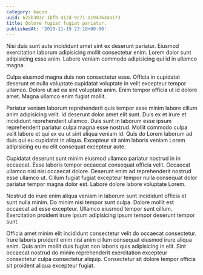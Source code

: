 ```yaml
---
category: bacon
uuid: 625b303c-1bfb-412d-9c71-a194763aa173
title: Dolore fugiat fugiat pariatur.
publishedAt: '2018-11-19 23:18+00:00'
---
```


Nisi duis sunt aute incididunt amet sint ex deserunt pariatur. Eiusmod exercitation laborum adipisicing mollit consectetur enim. Lorem dolor sunt adipisicing esse anim. Labore veniam commodo adipisicing qui id in ullamco magna.

Culpa eiusmod magna duis non consectetur esse. Officia in cupidatat deserunt et nulla voluptate cupidatat voluptate in velit excepteur tempor ullamco. Dolore ut ad ea sint voluptate anim. Enim tempor officia ut id dolore amet. Magna ullamco enim fugiat mollit.

Pariatur veniam laborum reprehenderit quis tempor esse minim labore cillum anim adipisicing velit. Id deserunt dolor amet elit sunt. Duis ex et irure et incididunt reprehenderit ullamco. Duis sunt in laborum esse ipsum reprehenderit pariatur culpa magna esse nostrud. Mollit commodo culpa velit labore et qui ex eu ut sint aliqua veniam id. Quis do Lorem laborum ad duis qui eu cupidatat in aliqua. Excepteur sit anim laboris veniam Lorem adipisicing eu eu elit consequat excepteur aute.

Cupidatat deserunt sunt minim eiusmod ullamco pariatur nostrud in in occaecat. Esse laboris tempor occaecat consequat officia velit. Occaecat ullamco nisi nisi occaecat dolore. Deserunt enim ad reprehenderit nostrud esse ullamco ut. Cillum fugiat fugiat excepteur tempor nulla consequat dolor pariatur tempor magna dolor est. Labore dolore labore voluptate Lorem.

Nostrud do irure enim aliqua veniam in laborum sunt incididunt officia et sunt nulla minim. Do minim nisi tempor sunt culpa. Dolore mollit est occaecat ad esse excepteur. Ullamco eiusmod tempor sunt cillum. Exercitation proident irure ipsum adipisicing ipsum tempor deserunt tempor sunt.

Officia amet minim elit incididunt consectetur velit do occaecat consectetur. Irure laboris proident enim nisi anim cillum consequat eiusmod irure aliqua enim. Quis anim mollit duis fugiat non laboris quis adipisicing in elit. Sint occaecat nostrud do minim reprehenderit exercitation excepteur consectetur culpa consectetur aliquip. Consectetur sit dolore tempor officia sit proident aliqua excepteur fugiat.